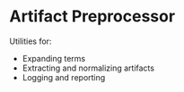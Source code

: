 # Artifact Preprocessor

Utilities for:
- Expanding terms
- Extracting and normalizing artifacts
- Logging and reporting

